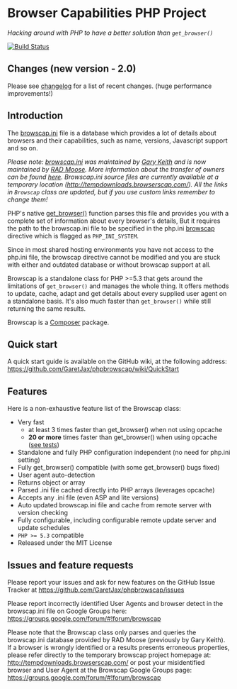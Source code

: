 Browser Capabilities PHP Project
================================

_Hacking around with PHP to have a better solution than `get_browser()`_

[![Build Status](https://secure.travis-ci.org/GaretJax/phpbrowscap.png?branch=master)](http://travis-ci.org/GaretJax/phpbrowscap)


Changes (new version - 2.0)
-------

Please see [changelog](CHANGELOG.md) for a list of recent changes. (huge performance improvements!)


Introduction
------------

The [browscap.ini](http://tempdownloads.browserscap.com/) file is a database which
provides a lot of details about browsers and their capabilities, such as name,
versions, Javascript support and so on.

_Please note: [browscap.ini](http://tempdownloads.browserscap.com/) was maintained by [Gary Keith](https://github.com/GaryKeith) and is 
now maintained by [RAD Moose](https://github.com/radmoose). More information about the transfer of owners can be found [here](https://groups.google.com/forum/#!topic/browscap/pk_dkkqdXzg).
Browscap.ini source files are currently available at a temporary location (http://tempdownloads.browserscap.com/).
All the links in `Browscap` class are updated, but if you use custom links remember to change them!_

PHP's native [get_browser()](http://php.net/get_browser) function parses this
file and provides you with a complete set of information about every browser's
details, But it requires the path to the browscap.ini file to be specified in
the php.ini [browscap](http://ch2.php.net/manual/en/ref.misc.php#ini.browscap)
directive which is flagged as `PHP_INI_SYSTEM`.

Since in most shared hosting environments you have not access to the php.ini
file, the browscap directive cannot be modified and you are stuck with either
and outdated database or without browscap support at all.

Browscap is a standalone class for PHP >=5.3 that gets around the limitations of
`get_browser()` and manages the whole thing.
It offers methods to update, cache, adapt and get details about every supplied
user agent on a standalone basis.
It's also much faster than `get_browser()` while still returning the same results.

Browscap is a [Composer](http://packagist.org/about-composer) package.


Quick start
-----------

A quick start guide is available on the GitHub wiki, at the following address:
https://github.com/GaretJax/phpbrowscap/wiki/QuickStart


Features
--------

Here is a non-exhaustive feature list of the Browscap class:

 * Very fast
   * at least 3 times faster than get_browser() when not using opcache
   * **20 or more** times faster than get_browser() when using opcache ([see tests](https://github.com/quentin389/ua-speed-tests))
 * Standalone and fully PHP configuration independent (no need for php.ini setting)
 * Fully get_browser() compatible (with some get_browser() bugs  fixed)
 * User agent auto-detection
 * Returns object or array
 * Parsed .ini file cached directly into PHP arrays (leverages opcache)
 * Accepts any .ini file (even ASP and lite versions)
 * Auto updated browscap.ini file and cache from remote server with version checking
 * Fully configurable, including configurable remote update server and update schedules
 * `PHP >= 5.3` compatible
 * Released under the MIT License


Issues and feature requests
---------------------------

Please report your issues and ask for new features on the GitHub Issue Tracker
at https://github.com/GaretJax/phpbrowscap/issues

Please report incorrectly identified User Agents and browser detect in the browscap.ini
file on Google Groups here: https://groups.google.com/forum/#!forum/browscap

Please note that the Browscap class only parses and queries the browscap.ini
database provided by RAD Moose (previously by Gary Keith). If a browser is wrongly identified or a results
presents erroneous properties, please refer directly to the temporary browscap project
homepage at: http://tempdownloads.browserscap.com/ or post your misidentified browser and User Agent at
the Browscap Google Groups page: https://groups.google.com/forum/#!forum/browscap
